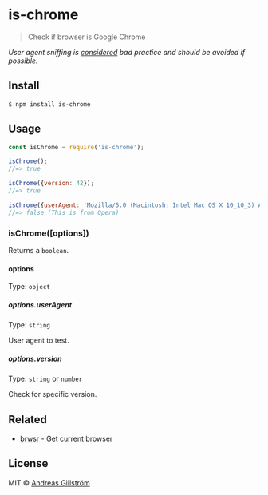 # is-chrome

> Check if browser is Google Chrome

*User agent sniffing is [considered](https://developer.mozilla.org/en-US/docs/Browser_detection_using_the_user_agent) bad practice and should be avoided if possible.*


## Install

```
$ npm install is-chrome
```


## Usage

```js
const isChrome = require('is-chrome');

isChrome();
//=> true

isChrome({version: 42});
//=> true

isChrome({userAgent: 'Mozilla/5.0 (Macintosh; Intel Mac OS X 10_10_3) AppleWebKit/537.36 (KHTML, like Gecko) Chrome/42.0.2311.152 Safari/537.36 OPR/29.0.1795.60'});
//=> false (This is from Opera)
```


### isChrome([options])

Returns a `boolean`.

#### options

Type: `object`

##### options.userAgent

Type: `string`

User agent to test.

##### options.version

Type: `string` or `number`

Check for specific version.


## Related

* [brwsr](https://github.com/gillstrom/brwsr) - Get current browser


## License

MIT © [Andreas Gillström](http://github.com/gillstrom)
